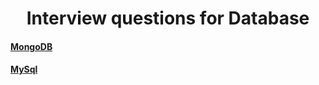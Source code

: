 
<h1 align="center">Interview questions for Database</h1>
<div>
<h4><a href="./content/mongo.md">MongoDB</a></h4>
<h4><a href="./content/sql.md">MySql</a></h4>
</div>
<div>
